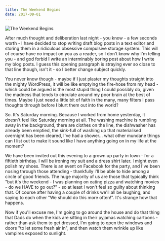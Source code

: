 ```yaml
---
title: The Weekend Begins
date: 2017-09-01
---
```


![The Weekend Begins](https://source.unsplash.com/npxXWgQ33ZQ/1600x900)

After much thought and deliberation last night - you know - a few seconds worth - I have decided to stop writing draft blog posts in a text editor and storing them in a ridiculous obsessive compulsive storage system. This will of course have no impact on you as a reader, so I don't know why I'm telling you - and god forbid I write an interminably boring post about how I write my blog posts. I guess this opening paragraph is straying ever so close to that line though, isn't it - so I better change subject quickly.

You never know though - maybe if I just plaster my thoughts straight into the mighty WordPress, it will be like emptying the fire-hose from my head - which could be argued is the most stupid thing I could possibly do, given the madness that tends to circulate around my poor brain at the best of times. Maybe I just need a little bit of faith in the many, many filters I pass thoughts through before I blurt them out into the world?

So. It's Saturday morning. Because I worked from home yesterday, it doesn't feel like Saturday morning at all. The washing machine is rumbling away in the background, there are clothes on the line, the dishwasher has already been emptied, the sink-full of washing up that materialised overnight has been cleared, I've had a shower... what other mundane things can I list out to make it sound like I have anything going on in my life at the moment?

We have been invited out this evening to a grown up party in town - for a fiftieth birthday. I will be ironing my suit and a dress shirt later. I might even polish my shoes. There is an event on Facebook for the party, and I've been nosing through those attending - thankfully I'll be able to hide among a circle of good friends. The huge majority of us are those that typically think "but it's the weekend - I was planning on eating pizza and watching movies - do we HAVE to go out?" - so at least I won't feel so guilty about thinking that. Of course after having a couple of drinks we'll all be laughing, and saying to each other "We should do this more often!". It's strange how that happens.

Now if you'll excuse me, I'm going to go around the house and do that thing that Dads do when the kids are sitting in their pyjamas watching cartoons - rather than ask them to get dressed, I'm going to open the windows and doors "to let some fresh air in", and then watch them wrinkle up like vampires exposed to sunlight.